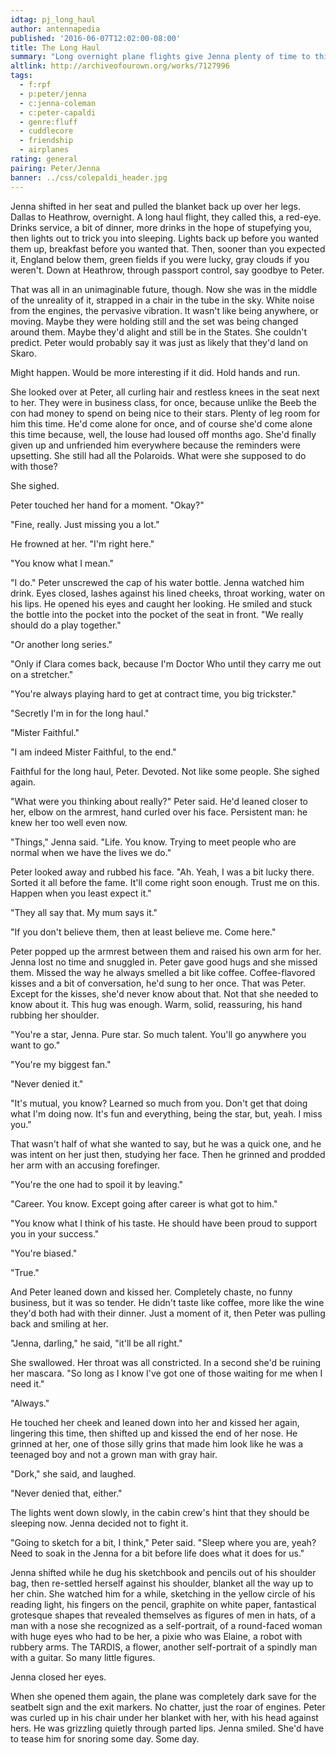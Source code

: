 ```yaml
---
idtag: pj_long_haul
author: antennapedia
published: '2016-06-07T12:02:00-08:00'
title: The Long Haul
summary: "Long overnight plane flights give Jenna plenty of time to think. Or brood."
altlink: http://archiveofourown.org/works/7127996
tags:
  - f:rpf
  - p:peter/jenna
  - c:jenna-coleman
  - c:peter-capaldi
  - genre:fluff
  - cuddlecore
  - friendship
  - airplanes
rating: general
pairing: Peter/Jenna
banner: ../css/colepaldi_header.jpg
---
```

Jenna shifted in her seat and pulled the blanket back up over her legs. Dallas to Heathrow, overnight. A long haul flight, they called this, a red-eye. Drinks service, a bit of dinner, more drinks in the hope of stupefying you, then lights out to trick you into sleeping. Lights back up before you wanted them up, breakfast before you wanted that. Then, sooner than you expected it, England below them, green fields if you were lucky, gray clouds if you weren't. Down at Heathrow, through passport control, say goodbye to Peter.

That was all in an unimaginable future, though. Now she was in the middle of the unreality of it, strapped in a chair in the tube in the sky. White noise from the engines, the pervasive vibration. It wasn't like being anywhere, or moving. Maybe they were holding still and the set was being changed around them. Maybe they'd alight and still be in the States. She couldn't predict. Peter would probably say it was just as likely that they'd land on Skaro.

Might happen. Would be more interesting if it did. Hold hands and run.

She looked over at Peter, all curling hair and restless knees in the seat next to her. They were in business class, for once, because unlike the Beeb the con had money to spend on being nice to their stars. Plenty of leg room for him this time. He'd come alone for once, and of course she'd come alone this time because, well, the louse had loused off months ago. She'd finally given up and unfriended him everywhere because the reminders were upsetting. She still had all the Polaroids. What were she supposed to do with those?

She sighed.

Peter touched her hand for a moment. "Okay?"

"Fine, really. Just missing you a lot."

He frowned at her. "I'm right here."

"You know what I mean."

"I do." Peter unscrewed the cap of his water bottle. Jenna watched him drink. Eyes closed, lashes against his lined cheeks, throat working, water on his lips. He opened his eyes and caught her looking. He smiled and stuck the bottle into the pocket into the pocket of the seat in front. "We really should do a play together."

"Or another long series."

"Only if Clara comes back, because I'm Doctor Who until they carry me out on a stretcher."

"You're always playing hard to get at contract time, you big trickster."

"Secretly I'm in for the long haul."

"Mister Faithful."

"I am indeed Mister Faithful, to the end."

Faithful for the long haul, Peter. Devoted. Not like some people. She sighed again.

"What were you thinking about really?" Peter said. He'd leaned closer to her, elbow on the armrest, hand curled over his face. Persistent man: he knew her too well even now.

"Things," Jenna said. "Life. You know. Trying to meet people who are normal when we have the lives we do."

Peter looked away and rubbed his face. "Ah. Yeah, I was a bit lucky there. Sorted it all before the fame. It'll come right soon enough. Trust me on this. Happen when you least expect it."

"They all say that. My mum says it."

"If you don't believe them, then at least believe me. Come here."

Peter popped up the armrest between them and raised his own arm for her. Jenna lost no time and snuggled in. Peter gave good hugs and she missed them. Missed the way he always smelled a bit like coffee. Coffee-flavored kisses and a bit of conversation, he'd sung to her once. That was Peter. Except for the kisses, she'd never know about that. Not that she needed to know about it. This hug was enough. Warm, solid, reassuring, his hand rubbing her shoulder.

"You're a star, Jenna. Pure star. So much talent. You'll go anywhere you want to go."

"You're my biggest fan."

"Never denied it."

"It's mutual, you know? Learned so much from you. Don't get that doing what I'm doing now. It's fun and everything, being the star, but, yeah. I miss you."

That wasn't half of what she wanted to say, but he was a quick one, and he was intent on her just then, studying her face. Then he grinned and prodded her arm with an accusing forefinger.

"You're the one had to spoil it by leaving."

"Career. You know. Except going after career is what got to him."

"You know what I think of his taste. He should have been proud to support you in your success."

"You're biased."

"True."

And Peter leaned down and kissed her. Completely chaste, no funny business, but it was so tender. He didn't taste like coffee, more like the wine they'd both had with their dinner. Just a moment of it, then Peter was pulling back and smiling at her.

"Jenna, darling," he said, "it'll be all right."

She swallowed. Her throat was all constricted. In a second she'd be ruining her mascara. "So long as I know I've got one of those waiting for me when I need it."

"Always."

He touched her cheek and leaned down into her and kissed her again, lingering this time, then shifted up and kissed the end of her nose. He grinned at her, one of those silly grins that made him look like he was a teenaged boy and not a grown man with gray hair.

"Dork," she said, and laughed.

"Never denied that, either."

The lights went down slowly, in the cabin crew's hint that they should be sleeping now. Jenna decided not to fight it.

"Going to sketch for a bit, I think," Peter said. "Sleep where you are, yeah? Need to soak in the Jenna for a bit before life does what it does for us."

Jenna shifted while he dug his sketchbook and pencils out of his shoulder bag, then re-settled herself against his shoulder, blanket all the way up to her chin. She watched him for a while, sketching in the yellow circle of his reading light, his fingers on the pencil, graphite on white paper, fantastical grotesque shapes that revealed themselves as figures of men in hats, of a man with a nose she recognized as a self-portrait, of a round-faced woman with huge eyes who had to be her, a pixie who was Elaine, a robot with rubbery arms. The TARDIS, a flower, another self-portrait of a spindly man with a guitar. So many little figures.

Jenna closed her eyes.

When she opened them again, the plane was completely dark save for the seatbelt sign and the exit markers. No chatter, just the roar of engines. Peter was curled up in his chair under her blanket with her, with his head against hers. He was grizzling quietly through parted lips. Jenna smiled. She'd have to tease him for snoring some day. Some day.
